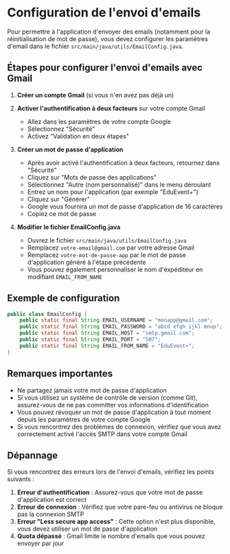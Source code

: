 # Configuration de l'envoi d'emails

Pour permettre à l'application d'envoyer des emails (notamment pour la réinitialisation de mot de passe), vous devez configurer les paramètres d'email dans le fichier `src/main/java/utils/EmailConfig.java`.

## Étapes pour configurer l'envoi d'emails avec Gmail

1. **Créer un compte Gmail** (si vous n'en avez pas déjà un)

2. **Activer l'authentification à deux facteurs** sur votre compte Gmail
   - Allez dans les paramètres de votre compte Google
   - Sélectionnez "Sécurité"
   - Activez "Validation en deux étapes"

3. **Créer un mot de passe d'application**
   - Après avoir activé l'authentification à deux facteurs, retournez dans "Sécurité"
   - Cliquez sur "Mots de passe des applications"
   - Sélectionnez "Autre (nom personnalisé)" dans le menu déroulant
   - Entrez un nom pour l'application (par exemple "EduEvent+")
   - Cliquez sur "Générer"
   - Google vous fournira un mot de passe d'application de 16 caractères
   - Copiez ce mot de passe

4. **Modifier le fichier EmailConfig.java**
   - Ouvrez le fichier `src/main/java/utils/EmailConfig.java`
   - Remplacez `votre-email@gmail.com` par votre adresse Gmail
   - Remplacez `votre-mot-de-passe-app` par le mot de passe d'application généré à l'étape précédente
   - Vous pouvez également personnaliser le nom d'expéditeur en modifiant `EMAIL_FROM_NAME`

## Exemple de configuration

```java
public class EmailConfig {
    public static final String EMAIL_USERNAME = "monapp@gmail.com";
    public static final String EMAIL_PASSWORD = "abcd efgh ijkl mnop"; // Mot de passe d'application
    public static final String EMAIL_HOST = "smtp.gmail.com";
    public static final String EMAIL_PORT = "587";
    public static final String EMAIL_FROM_NAME = "EduEvent+";
}
```

## Remarques importantes

- Ne partagez jamais votre mot de passe d'application
- Si vous utilisez un système de contrôle de version (comme Git), assurez-vous de ne pas committer vos informations d'identification
- Vous pouvez révoquer un mot de passe d'application à tout moment depuis les paramètres de votre compte Google
- Si vous rencontrez des problèmes de connexion, vérifiez que vous avez correctement activé l'accès SMTP dans votre compte Gmail

## Dépannage

Si vous rencontrez des erreurs lors de l'envoi d'emails, vérifiez les points suivants :

1. **Erreur d'authentification** : Assurez-vous que votre mot de passe d'application est correct
2. **Erreur de connexion** : Vérifiez que votre pare-feu ou antivirus ne bloque pas la connexion SMTP
3. **Erreur "Less secure app access"** : Cette option n'est plus disponible, vous devez utiliser un mot de passe d'application
4. **Quota dépassé** : Gmail limite le nombre d'emails que vous pouvez envoyer par jour
